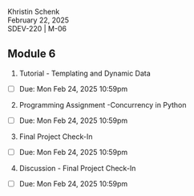 Khristin Schenk<br>
February 22, 2025<br>
SDEV-220 | M-06<br>

## Module 6 

1. Tutorial - Templating and Dynamic Data
- [ ] Due: Mon Feb 24, 2025 10:59pm

2. Programming Assignment -Concurrency in Python
- [ ] Due: Mon Feb 24, 2025 10:59pm

3. Final Project Check-In
- [ ] Due: Mon Feb 24, 2025 10:59pm

4. Discussion - Final Project Check-In
- [ ] Due: Mon Feb 24, 2025 10:59pm
